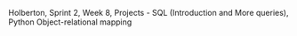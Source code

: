 Holberton, Sprint 2, Week 8, Projects - SQL (Introduction and More queries), Python Object-relational mapping
